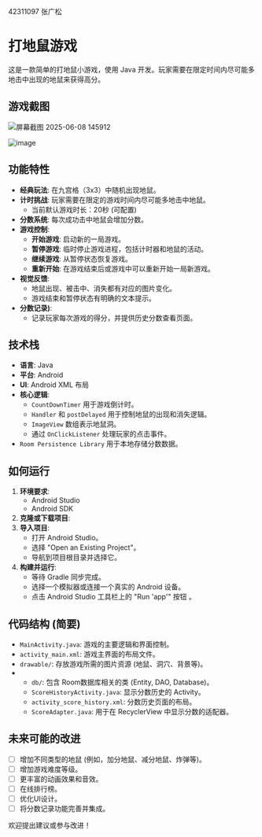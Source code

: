 42311097 张广松
# 打地鼠游戏 

这是一款简单的打地鼠小游戏，使用 Java 开发。玩家需要在限定时间内尽可能多地击中出现的地鼠来获得高分。

## 游戏截图
![屏幕截图 2025-06-08 145912](https://github.com/user-attachments/assets/b55529a7-e62b-430e-85d0-dff37edd144a)

![image](https://github.com/user-attachments/assets/1a03be36-9742-4777-874b-74426883734b)


## 功能特性

*   **经典玩法**: 在九宫格（3x3）中随机出现地鼠。
*   **计时挑战**: 玩家需要在限定的游戏时间内尽可能多地击中地鼠。
    *   当前默认游戏时长：20秒 (可配置)
*   **分数系统**: 每次成功击中地鼠会增加分数。
*   **游戏控制**:
    *   **开始游戏**: 启动新的一局游戏。
    *   **暂停游戏**: 临时停止游戏进程，包括计时器和地鼠的活动。
    *   **继续游戏**: 从暂停状态恢复游戏。
    *   **重新开始**: 在游戏结束后或游戏中可以重新开始一局新游戏。
*   **视觉反馈**:
    *   地鼠出现、被击中、消失都有对应的图片变化。
    *   游戏结束和暂停状态有明确的文本提示。
*   **分数记录)**:
    *   记录玩家每次游戏的得分，并提供历史分数查看页面。

## 技术栈

*   **语言**: Java
*   **平台**: Android
*   **UI**: Android XML 布局
*   **核心逻辑**:
    *   `CountDownTimer` 用于游戏倒计时。
    *   `Handler` 和 `postDelayed` 用于控制地鼠的出现和消失逻辑。
    *   `ImageView` 数组表示地鼠洞。
    *   通过 `OnClickListener` 处理玩家的点击事件。
*    `Room Persistence Library` 用于本地存储分数数据。

## 如何运行

1.  **环境要求**:
    *   Android Studio 
    *   Android SDK
2.  **克隆或下载项目**:
3.  **导入项目**:
    *   打开 Android Studio。
    *   选择 "Open an Existing Project"。
    *   导航到项目根目录并选择它。
4.  **构建并运行**:
    *   等待 Gradle 同步完成。
    *   选择一个模拟器或连接一个真实的 Android 设备。
    *   点击 Android Studio 工具栏上的 "Run 'app'" 按钮 。

## 代码结构 (简要)

*   `MainActivity.java`: 游戏的主要逻辑和界面控制。
*   `activity_main.xml`: 游戏主界面的布局文件。
*   `drawable/`: 存放游戏所需的图片资源 (地鼠、洞穴、背景等)。
* 
    *   `db/`: 包含 Room数据库相关的类 (Entity, DAO, Database)。
    *   `ScoreHistoryActivity.java`:  显示分数历史的 Activity。
    *   `activity_score_history.xml`:  分数历史页面的布局。
    *   `ScoreAdapter.java`:  用于在 RecyclerView 中显示分数的适配器。

## 未来可能的改进

*   [ ] 增加不同类型的地鼠 (例如，加分地鼠、减分地鼠、炸弹等)。
*   [ ] 增加游戏难度等级。
*   [ ] 更丰富的动画效果和音效。
*   [ ] 在线排行榜。
*   [ ] 优化UI设计。
*   [ ] 将分数记录功能完善并集成。

欢迎提出建议或参与改进！

